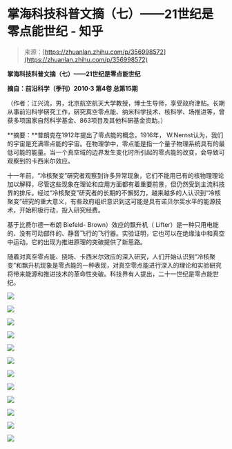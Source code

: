 <!--yml
category: 未分类
date: 2022-11-09 19:42:54
-->

# 掌海科技科普文摘（七）——21世纪是零点能世纪 - 知乎

> 来源：[https://zhuanlan.zhihu.com/p/356998572](https://zhuanlan.zhihu.com/p/356998572)

**掌海科技科普文摘（七）——21世纪是零点能世纪**

**摘自：前沿科学（季刊）2010·3 第4卷 总第15期**

（作者：江兴流，男，北京航空航天大学教授，博士生导师，享受政府津贴。长期从事前沿科学硏究工作，硏究真空零点能、纳米科学技术、核科学、场推进等，曾获多项国家自然科学基金、863项目及其他科硏基金资助。）

**摘要：**普朗克在1912年提出了零点能的概念，1916年， W.Nernst认为，我们的宇宙是充满零点能的宇宙。在物理学中，零点能是指一个量子物理系统具有的最低可能的能量。当一个真空域的边界发生变化时所引起的零点能的改变，会导致可观察到的卡西米尔效应。

十一年前，“冷核聚变”硏究者观察到许多异常现象，它们不能用已有的核物理理论加以解释，尽管这些现象在理论和应用方面都有着重要前景，但仍然受到主流科技界的排斥。经过“冷核聚变”研究者的长期的不懈努力，越来越多的人认识到“冷核聚变”研究的重大意义，有些政府组织意识到这可能是具有诺贝尔奖水平的能源技术，开始积极行动，投入研究经费。

基于比费尔德一布朗 Biefeld- Brown）效应的飘升机（ Lifter）是一种只用电能的、没有可动部件的、静音飞行的飞行器。实验证明，它也可以在绝缘油中和真空中运动。它的出现为推进原理的突破提供了新思路。

随着对真空零点能、挠场、卡西米尔效应的深入研究，人们开始认识到“冷核聚变”和飘升机现象是零点能的一种表现，对真空零点能进行深入的理论和实验硏究将带来能源和推进技术的革命性突破。科技界有人提出，二十一世纪是零点能世纪。



![](img/1c79640a4fb42b244740290b3a5eb452.png)

![](img/ed79910fb48915d2260a56ccc86a9f7e.png)



![](img/3e75bb502922de0c75880709f006d996.png)

![](img/ed79910fb48915d2260a56ccc86a9f7e.png)



![](img/6678ce339d31111deb1e6836b3b596d8.png)

![](img/ed79910fb48915d2260a56ccc86a9f7e.png)



![](img/8bce4ddbb640bffdbd51db055aa69918.png)

![](img/ed79910fb48915d2260a56ccc86a9f7e.png)



![](img/4a9fec5ba8d201b7ce389c0a404d0fdb.png)

![](img/25c4de8349a8ce305b828341704fdb55.png)



![](img/8ac0bc3ff4677c293a52b87e27fb2e5f.png)

![](img/ed79910fb48915d2260a56ccc86a9f7e.png)